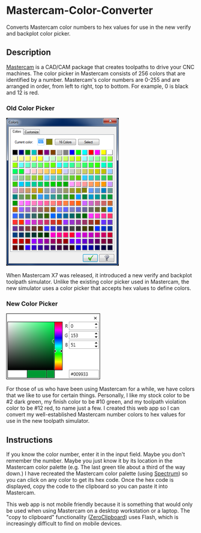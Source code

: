 Mastercam-Color-Converter
============

Converts Mastercam color numbers to hex values for use in the new verify and backplot color picker.

## Description ##

[Mastercam](http://www.mastercam.com/en-us/ "Mastercam") is a CAD/CAM package that creates toolpaths to drive your CNC machines. The color picker in Mastercam consists of 256 colors that are identified by a number. Mastercam's color numbers are 0-255 and are arranged in order, from left to right, top to bottom. For example, 0 is black and 12 is red.

### Old Color Picker ###
![](images/mc-color-picker.png)


When Mastercam X7 was released, it introduced a new verify and backplot toolpath simulator. Unlike the existing color picker used in Mastercam, the new simulator uses a color picker that accepts hex values to define colors.
### New Color Picker ###

![](images/new-color-picker.png)


For those of us who have been using Mastercam for a while, we have colors that we like to use for certain things. Personally, I like my stock color to be #2 dark green, my finish color to be #10 green, and my toolpath violation color to be #12 red, to name just a few. I created this web app so I can convert my well-established Mastercam number colors to hex values for use in the new toolpath simulator.

## Instructions ##

If you know the color number, enter it in the input field. Maybe you don't remember the number. Maybe you just know it by its location in the Mastercam color palette (e.g. The last green tile about a third of the way down.) I have recreated the Mastercam color palette (using [Spectrum](https://github.com/bgrins/spectrum "Spectrum")) so you can click on any color to get its hex code. Once the hex code is displayed, copy the code to the clipboard so you can paste it into Mastercam.

This web app is not mobile friendly because it is something that would only be used when using Mastercam on a desktop workstation or a laptop. The "copy to clipboard" functionality ([ZeroClipboard](https://github.com/zeroclipboard/zeroclipboard "ZeroClipboard")) uses Flash, which is increasingly difficult to find on mobile devices.